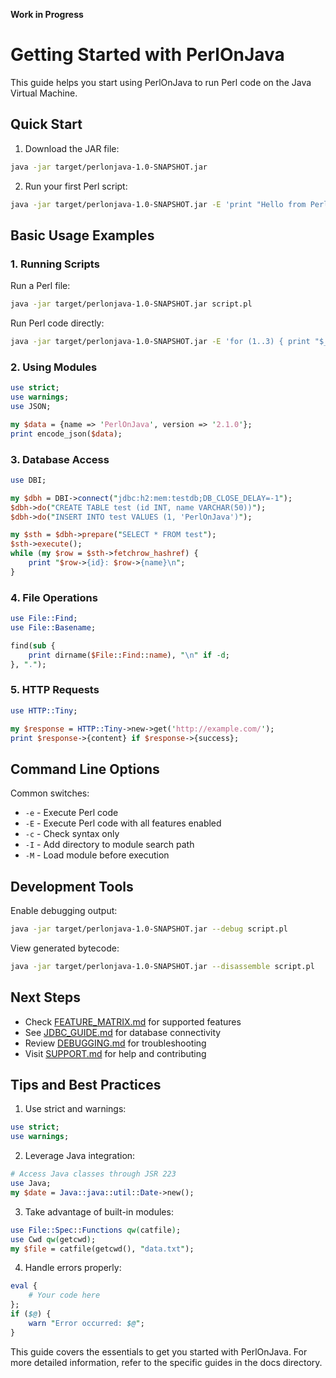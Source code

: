 **Work in Progress**

# Getting Started with PerlOnJava

This guide helps you start using PerlOnJava to run Perl code on the Java Virtual Machine.

## Quick Start

1. Download the JAR file:
```bash
java -jar target/perlonjava-1.0-SNAPSHOT.jar
```

2. Run your first Perl script:
```bash
java -jar target/perlonjava-1.0-SNAPSHOT.jar -E 'print "Hello from Perl on JVM!\n"'
```

## Basic Usage Examples

### 1. Running Scripts

Run a Perl file:
```bash
java -jar target/perlonjava-1.0-SNAPSHOT.jar script.pl
```

Run Perl code directly:
```bash
java -jar target/perlonjava-1.0-SNAPSHOT.jar -E 'for (1..3) { print "$_\n" }'
```

### 2. Using Modules

```perl
use strict;
use warnings;
use JSON;

my $data = {name => 'PerlOnJava', version => '2.1.0'};
print encode_json($data);
```

### 3. Database Access

```perl
use DBI;

my $dbh = DBI->connect("jdbc:h2:mem:testdb;DB_CLOSE_DELAY=-1");
$dbh->do("CREATE TABLE test (id INT, name VARCHAR(50))");
$dbh->do("INSERT INTO test VALUES (1, 'PerlOnJava')");

my $sth = $dbh->prepare("SELECT * FROM test");
$sth->execute();
while (my $row = $sth->fetchrow_hashref) {
    print "$row->{id}: $row->{name}\n";
}
```

### 4. File Operations

```perl
use File::Find;
use File::Basename;

find(sub {
    print dirname($File::Find::name), "\n" if -d;
}, ".");
```

### 5. HTTP Requests

```perl
use HTTP::Tiny;

my $response = HTTP::Tiny->new->get('http://example.com/');
print $response->{content} if $response->{success};
```

## Command Line Options

Common switches:
- `-e` - Execute Perl code
- `-E` - Execute Perl code with all features enabled
- `-c` - Check syntax only
- `-I` - Add directory to module search path
- `-M` - Load module before execution

## Development Tools

Enable debugging output:
```bash
java -jar target/perlonjava-1.0-SNAPSHOT.jar --debug script.pl
```

View generated bytecode:
```bash
java -jar target/perlonjava-1.0-SNAPSHOT.jar --disassemble script.pl
```

## Next Steps

- Check [FEATURE_MATRIX.md](../FEATURE_MATRIX.md) for supported features
- See [JDBC_GUIDE.md](JDBC_GUIDE.md) for database connectivity
- Review [DEBUGGING.md](DEBUGGING.md) for troubleshooting
- Visit [SUPPORT.md](../SUPPORT.md) for help and contributing

## Tips and Best Practices

1. Use strict and warnings:
```perl
use strict;
use warnings;
```

2. Leverage Java integration:
```perl
# Access Java classes through JSR 223
use Java;
my $date = Java::java::util::Date->new();
```

3. Take advantage of built-in modules:
```perl
use File::Spec::Functions qw(catfile);
use Cwd qw(getcwd);
my $file = catfile(getcwd(), "data.txt");
```

4. Handle errors properly:
```perl
eval {
    # Your code here
};
if ($@) {
    warn "Error occurred: $@";
}
```

This guide covers the essentials to get you started with PerlOnJava. For more detailed information, refer to the specific guides in the docs directory.

